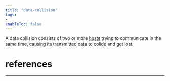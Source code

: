 ```yaml
---
title: "data-collision"
tags:
- 
enableToc: false
---
```


A data collision consists of two or more [hosts](notes/hosts.md) trying to communicate in the same time, causing its transmitted data to colide and get lost.

# references

---